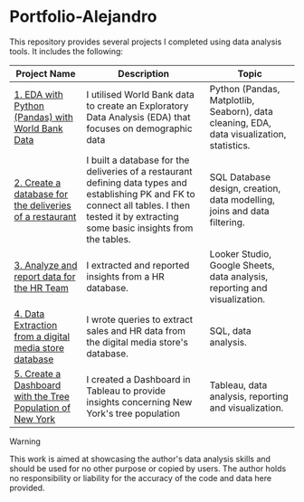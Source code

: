 # Portfolio-Alejandro

This repository provides several projects I completed using data analysis tools. It includes the following:

 Project Name  | Description   |  Topic
------------- | ------------- | ------------------
[1. EDA with Python (Pandas) with World Bank Data ](https://github.com/alexalra/Portfolio-Alejandro/blob/main/1.%20Exploratory%20Data%20Analysis%20with%20Python.ipynb) | I utilised World Bank data to create an Exploratory Data Analysis (EDA) that focuses on demographic data | Python (Pandas, Matplotlib, Seaborn), data cleaning, EDA, data visualization, statistics. 
[2. Create a database for the deliveries of a restaurant](https://github.com/alexalra/Portfolio-Alejandro/blob/main/2.%20Create%20a%20database%20for%20the%20deliveries%20of%20a%20restaurant.md) | I built a database for the deliveries of a restaurant defining data types and establishing PK and FK to connect all tables. I then tested it by extracting some basic insights from the tables. | SQL Database design, creation, data modelling, joins and data filtering. 
[3. Analyze and report data for the HR Team](https://github.com/alexalra/Portfolio-Alejandro/blob/main/3.%20Analyze%20and%20report%20data%20for%20the%20HR%20Team.md)| I extracted and reported insights from a HR database. | Looker Studio, Google Sheets, data analysis, reporting and visualization.
[4. Data Extraction from a digital media store database](https://github.com/alexalra/Portfolio-Alejandro/blob/main/4.%20Data%20Extraction%20from%20a%20digital%20media%20store%20database)| I wrote queries to extract sales and HR data from the digital media store's database.| SQL, data analysis.
[5. Create a Dashboard with the Tree Population of New York](https://public.tableau.com/app/profile/alejandro.alvarez.ramirez/viz/TreesofNewYorkDashboard/Dashboard1)| I created a Dashboard in Tableau to provide insights concerning New York's tree population | Tableau, data analysis, reporting and visualization.





> [!WARNING]
> This work is aimed at showcasing the author's data analysis skills and should be used for no other purpose or copied by users. The author holds no responsibility or liability for the accuracy of the code and data here provided. 
